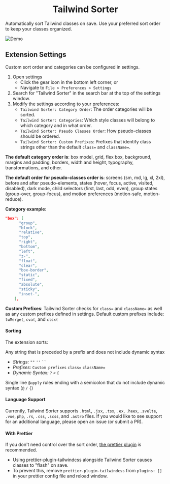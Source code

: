 <div align="center">
<h1>Tailwind Sorter</h1>
</div>

Automatically sort Tailwind classes on save. Use your preferred sort order to keep your classes organized.

![Demo](https://github.com/dejmedus/gifs/blob/main/tailwind-sorter-demo.gif?raw=true)

## Extension Settings

Custom sort order and categories can be configured in settings.

1. Open settings
   - Click the gear icon in the bottom left corner, or
   - Navigate to `File > Preferences > Settings`
2. Search for "Tailwind Sorter" in the search bar at the top of the settings window.
3. Modify the settings according to your preferences:
   - `Tailwind Sorter: Category Order`: The order categories will be sorted.
   - `Tailwind Sorter: Categories`: Which style classes will belong to which category and in what order.
   - `Tailwind Sorter: Pseudo Classes Order`: How pseudo-classes should be ordered.
   - `Tailwind Sorter: Custom Prefixes`: Prefixes that identify class strings other than the default `class=` and `className=`.


**The default category order is**: box model, grid, flex box, background, margins and padding, borders, width and height, typography, transformations, and other.

**The default order for pseudo-classes order is**: screens (sm, md, lg, xl, 2xl), before and after pseudo-elements, states (hover, focus, active, visited, disabled), dark mode, child selectors (first, last, odd, even), group states (group-over, group-focus), and motion preferences (motion-safe, motion-reduce).

**Category example:**

```json
"box": [
      "group",
      "block",
      "relative",
      "top",
      "right",
      "bottom",
      "left",
      "z-",
      "float",
      "clear",
      "box-border",
      "static",
      "fixed",
      "absolute",
      "sticky",
      "inset-",
    ],
```

**Custom Prefixes**: Tailwind Sorter checks for `class=` and `className=` as well as any custom prefixes defined in settings. Default custom prefixes include: `twMerge(`, `cva(`, and `clsx(`


#### Sorting

The extension sorts:

Any string that is preceded by a prefix and does not include dynamic syntax
   
  - *Strings:* `""` `''` ` `` `
  - *Prefixes:* `Custom prefixes` `class=`  `className=`
  - *Dynamic Syntax:* `?` `<` `{`

Single line `@apply` rules ending with a semicolon that do not include dynamic syntax (`@` `/` `{`)

#### Language Support

Currently, Tailwind Sorter supports `.html`, `.jsx`, `.tsx`, `.ex`, `.heex`, `.svelte`, `.vue`, `php`, `.rs`, `.css`, `.scss`, and `.astro` files. If you would like to see support for an additional language, please open an issue (or submit a PR).

#### With Prettier

If you don't need control over the sort order, [the prettier plugin](https://tailwindcss.com/blog/automatic-class-sorting-with-prettier) is recommended.

- Using prettier-plugin-tailwindcss alongside Tailwind Sorter causes classes to "flash" on save.
- To prevent this, remove `prettier-plugin-tailwindcss` from `plugins: []` in your prettier config file and reload window.

